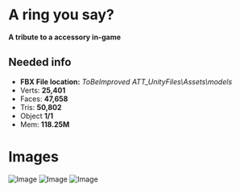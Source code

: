 # A ring you say?
**A tribute to a accessory in-game**

## Needed info
* **FBX File location:** *ToBeImproved ATT_UnityFiles\Assets\models*
* Verts: **25,401**
* Faces: **47,658**
* Tris: **50,802**
* Object **1/1**
* Mem: **118.25M**

# Images

![Image](https://cdn.discordapp.com/attachments/585219899635531782/596477580895584256/unknown.png "MIT")
![Image](https://cdn.discordapp.com/attachments/585219899635531782/596473325564198917/unknown.png "unity")
![Image](https://cdn.discordapp.com/attachments/585219899635531782/596474004538130442/ringVerts-v8.1.png "texture")
